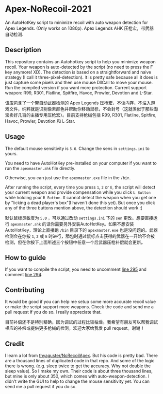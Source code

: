 # Apex-NoRecoil-2021
An AutoHotKey script to minimize recoil with auto weapon detection for Apex Legends. (Only works on 1080p). 
Apex Legends AHK 压枪宏，带武器自动检测. 

## Description
This repository contains an Autohotkey script to help you minimize weapon recoil. Your weapon is auto-detected by the script (no need to press the F key anymore! XD). The detection is based on a straightforward and naive strategy (I call it three-pixel-detection). It is pretty safe because all it does is just capture some pixels and then use mouse DllCall to move your mouse. Run the compiled version if you want more protection. Current support weapon: R99, R301, Flatline, Spitfire, Havoc, Prowler, Devotion and L-Star.

该库包含了一个带自动武器检测的 Apex Legends 压枪宏，不读内存，不注入游戏文件，纯粹就是识别像素颜色并帮助你移动鼠标，不会封号（这就类似于那些淘宝卖好几百的主播专用压枪宏）。目前支持枪械包括 R99, R301, Flatline, Spitfire, Havoc, Prowler, Devotion 和 L-Star.

## Usage
The default mouse sensitivity is `5.0`. Change the sens in `settings.ini` to yours.

You need to have AutoHotKey pre-installed on your computer if you want to run the `apexmaster.ahk` file directly.

Otherwise, you can just use the `apexmaster.exe` file in the `/bin`.

After running the script, every time you press `1`, `2` or `E`, the script will detect your current weapon and provide compensation while you click `L Button` while holding your `R Button`. It cannot detect the weapon when you get one by "licking a dead player's box"(I haven't done this yet). But once you click any of the three buttons mention above, the detection should work :)

默认鼠标灵敏度为 `5.0` ，可以通过改动 `settings.ini` 下的 `sen` 更改。想要直接运行 `apexmaster.ahk` 的话你需要另外安装AutoHotKey。如果不想安装 AutoHotKey，理论上直接跑 `/bin` 目录下的 `apexmaster.exe` 也是没问题的。武器检测会在你按 `1`, `2` 或 `E` 时进行，舔包时通过鼠标点击获得的武器在一开始不会被检测，但在你按下上面所述三个按钮中任意一个后武器压枪补偿就会更新。

## How to guide
If you want to compile the script, you need to uncomment [line 295](https://github.com/mgsweet/Apex-NoRecoil-2021/blob/65b3f2e9e623652597be86cff00af7ab862b10f7/apexmaster.ahk#L295) and comment [line 294](https://github.com/mgsweet/Apex-NoRecoil-2021/blob/65b3f2e9e623652597be86cff00af7ab862b10f7/apexmaster.ahk#L294).

## Contributing
It would be good if you can help me setup some more accurate recoil value or make the script support more weapons. Check the code and send me a pull request if you do so. I really appreciate that. 

目前补偿还不是特别精确，因为调试的过程比较枯燥。我希望有朋友可以帮我调试相应的补偿或提供更多枪械的检测。欢迎大家给我发 pull request。谢谢！

## Credit
I learn a lot from [thyaguster/NoRecoilApex](https://github.com/thyaguster/NoRecoilApex). But his code is pretty bad. There are a thousand lines of duplicated code in that repo. And some of the logic there is wrong. (e.g. sleep twice to get the accuracy. Why not double the sleep value). So I make my own. Their code is about three thousand lines, but mine is only about 350, which comes with auto-weapon-detection. I didn't write the GUI to help to change the mouse sensitivity yet. You can send me a pull request if you do so.
